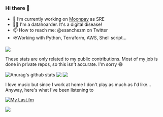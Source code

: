 ### Hi there 👋

- 🔭 I’m currently working on [Moonpay](https://www.moonpay.com) as SRE
- 🧑‍💻 I'm a datahoarder. It's a digital disease!
- 📫 How to reach me: @esanchezm on Twitter
- 🪖Working with Python, Terraform, AWS, Shell script...

![](https://komarev.com/ghpvc/?username=esanchezm)

These stats are only related to my public contributions. Most of my job is done in private repos, so this isn't accurate. I'm sorry :smile:

<img align="center" src="https://github-readme-stats.vercel.app/api?username=esanchezm&show_icons=true&include_all_commits=true&theme=tokyonight" alt="Anurag's github stats" />

<img align="center" src="https://github-readme-stats.vercel.app/api/top-langs/?username=esanchezm&layout=compact&theme=tokyonight" />

<img align="center" src="https://readme-jokes.vercel.app/api" />

I love music but since I work at home I don't play as much as I'd like... Anyway, here's what I've been listening to

[![My Last.fm](https://lastfm-recently-played.vercel.app/api?user=esanchezm)](https://www.last.fm/user/esanchezm)

[![](https://northamerica-northeast1-homelab-ng.cloudfunctions.net/view-counter?label=@esanchezm)](#)
